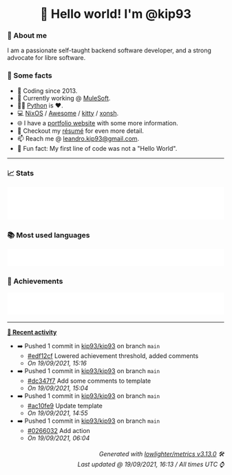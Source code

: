 <!-- README template, populated using this https://github.com/kip93/kip93/blob/main/.github/workflows/readme.yml. -->

<h1 align="center">👋 Hello world! I'm @kip93</h1> <!-- LOGIN => username -->

### 👤 About me

I am a passionate self-taught backend software developer, and a strong advocate for libre software.

### 💬 Some facts

* 📅 Coding since 2013.
* 💼 Currently working @ [MuleSoft](https://github.com/mulesoft/).
* 👨‍💻 [Python](https://github.com/search?q=user%3Akip93&l=python) is ❤️. <!-- LOGIN => username -->
* 💻 [NixOS](https://github.com/NixOS/) / [Awesome](https://github.com/awesomeWM/) / [kitty](https://github.com/kovidgoyal/kitty/) / [xonsh](https://github.com/xonsh/).
* 🌐 I have a [portfolio website](https://kip93.net/) with some more information.
* 📝 Checkout my [résumé](https://kip93.net/resume/) for even more detail.
* 📫 Reach me @ [leandro.kip93@gmail.com](mailto:leandro.kip93@gmail.com).
* 🎲 Fun fact: My first line of code was not a "Hello World".

---------------------------------------------------------------------------------------------------------------------------------------------------------------------------------

### 📈 Stats

![](./stats.svg)

### 📚 Most used languages <!-- by percentage, in decreasing order -->

![](./languages.svg)

### 🏅 Achievements

![](./achievements.svg)

---------------------------------------------------------------------------------------------------------------------------------------------------------------------------------

**[📰 Recent activity](https://github.com/kip93)**
* ➡️ Pushed 1 commit in [kip93/kip93](https://github.com/kip93/kip93) on branch `main`
  * [#edf12cf](https://github.com/kip93/kip93/commit/edf12cf) Lowered achievement threshold, added comments
  * *On 19/09/2021, 15:16*
* ➡️ Pushed 1 commit in [kip93/kip93](https://github.com/kip93/kip93) on branch `main`
  * [#dc347f7](https://github.com/kip93/kip93/commit/dc347f7) Add some comments to template
  * *On 19/09/2021, 15:04*
* ➡️ Pushed 1 commit in [kip93/kip93](https://github.com/kip93/kip93) on branch `main`
  * [#ac10fe9](https://github.com/kip93/kip93/commit/ac10fe9) Update template
  * *On 19/09/2021, 14:55*
* ➡️ Pushed 1 commit in [kip93/kip93](https://github.com/kip93/kip93) on branch `main`
  * [#0266032](https://github.com/kip93/kip93/commit/0266032) Add action
  * *On 19/09/2021, 06:04*
 <!-- Last activity -->


<h6 align="right"><em>
    Generated with <a href="https://github.com/lowlighter/metrics/tree/latest/">lowlighter/metrics v3.13.0</a> 🛠️<br> <!-- VERSION => MAJOR.minor.patch -->
    Last updated @ 19/09/2021, 16:13 / All times UTC ⌚ <!-- meta.generated => DD/MM/YYYY, hh:mm -->
</em></h6>
